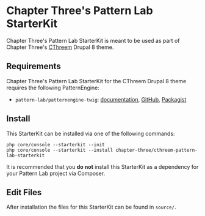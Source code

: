 # Chapter Three's Pattern Lab StarterKit

Chapter Three's Pattern Lab StarterKit is meant to be used as part of Chapter Three's [CThreem](https://github.com/chapter-three/cthreem) Drupal 8 theme.

## Requirements

Chapter Three's Pattern Lab StarterKit for the CThreem Drupal 8 theme requires the following PatternEngine:

* `pattern-lab/patternengine-twig`: [documentation](https://github.com/pattern-lab/patternengine-php-twig#twig-patternengine-for-pattern-lab), [GitHub](https://github.com/pattern-lab/patternengine-php-twig), [Packagist](https://packagist.org/packages/pattern-lab/patternengine-twig)

## Install

This StarterKit can be installed via one of the following commands:

    php core/console --starterkit --init
    php core/console --starterkit --install chapter-three/cthreem-pattern-lab-starterkit

It is recommended that you **do not** install this StarterKit as a dependency for your Pattern Lab project via Composer.

## Edit Files

After installation the files for this StarterKit can be found in `source/`.
